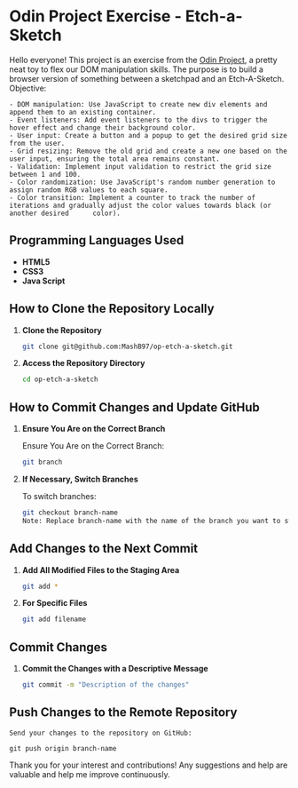 # Odin Project Exercise - Etch-a-Sketch

Hello everyone! This project is an exercise from the [Odin Project](https://www.theodinproject.com/), a pretty neat toy to flex our DOM manipulation skills. The purpose is to build a browser version of something between a sketchpad and an Etch-A-Sketch. Objective:

    - DOM manipulation: Use JavaScript to create new div elements and append them to an existing container.
    - Event listeners: Add event listeners to the divs to trigger the hover effect and change their background color.
    - User input: Create a button and a popup to get the desired grid size from the user.
    - Grid resizing: Remove the old grid and create a new one based on the user input, ensuring the total area remains constant.
    - Validation: Implement input validation to restrict the grid size between 1 and 100.
    - Color randomization: Use JavaScript's random number generation to assign random RGB values to each square.
    - Color transition: Implement a counter to track the number of iterations and gradually adjust the color values towards black (or another desired      color).

## Programming Languages Used

- **HTML5**
- **CSS3**
- **Java Script**

## How to Clone the Repository Locally

1. **Clone the Repository**

   ```bash
   git clone git@github.com:MashB97/op-etch-a-sketch.git


2. **Access the Repository Directory**

    ```bash
    cd op-etch-a-sketch

## How to Commit Changes and Update GitHub

1. **Ensure You Are on the Correct Branch**
    
    Ensure You Are on the Correct Branch:

    ```bash
    git branch

2. **If Necessary, Switch Branches**
    
    To switch branches:

    ```bash
    git checkout branch-name
    Note: Replace branch-name with the name of the branch you want to switch to.

## Add Changes to the Next Commit

1. **Add All Modified Files to the Staging Area**

    ```bash
    git add *

2. **For Specific Files**

    ```bash
    git add filename

## Commit Changes

1. **Commit the Changes with a Descriptive Message**

    ```bash
    git commit -m "Description of the changes"

## Push Changes to the Remote Repository

    Send your changes to the repository on GitHub:

    git push origin branch-name

Thank you for your interest and contributions! Any suggestions and help are valuable and help me improve continuously.